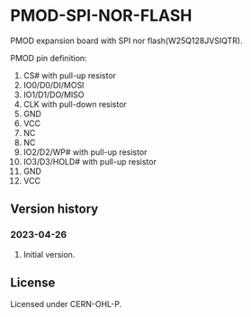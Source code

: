 # PMOD-SPI-NOR-FLASH

PMOD expansion board with SPI nor flash(W25Q128JVSIQTR).

PMOD pin definition:

1. CS# with pull-up resistor
2. IO0/D0/DI/MOSI
3. IO1/D1/DO/MISO
4. CLK with pull-down resistor
5. GND
6. VCC
7. NC
8. NC
9. IO2/D2/WP# with pull-up resistor
10. IO3/D3/HOLD# with pull-up resistor
11. GND
12. VCC

## Version history

### 2023-04-26

1. Initial version.

## License

Licensed under CERN-OHL-P.
